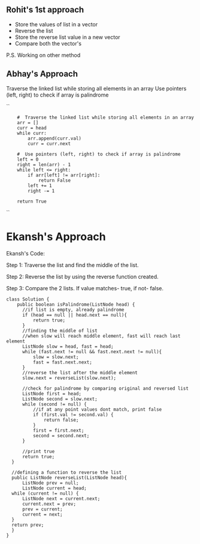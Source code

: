 ## Rohit's 1st approach
- Store the values of list in a vector
- Reverse the list
- Store the reverse list value in a new vector
- Compare both the vector's

P.S. Working on other method


## Abhay's Approach
  Traverse the linked list while storing all elements in an array
  Use pointers (left, right) to check if array is palindrome

  ``

        #  Traverse the linked list while storing all elements in an array
        arr = []
        curr = head
        while curr:
            arr.append(curr.val)
            curr = curr.next

        #  Use pointers (left, right) to check if array is palindrome
        left = 0
        right = len(arr) - 1
        while left <= right:
            if arr[left] != arr[right]:
                return False
            left += 1
            right -= 1

        return True
  ``
# Ekansh's Approach

Ekansh's Code:

Step 1: Traverse the list and find the middle of the list.

Step 2: Reverse the list by using the reverse function created. 

Step 3: Compare the 2 lists. If value matches- true, if not- false.

    class Solution {
        public boolean isPalindrome(ListNode head) {
          //if list is empty, already palindrome
          if (head == null || head.next == null){
              return true;
          }
          //finding the middle of list
          //when slow will reach middle element, fast will reach last element
          ListNode slow = head, fast = head;
          while (fast.next != null && fast.next.next != null){
              slow = slow.next;
              fast = fast.next.next;
          }
          //reverse the list after the middle element
          slow.next = reverseList(slow.next);

          //check for palindrome by comparing original and reversed list
          ListNode first = head;
          ListNode second = slow.next;
          while (second != null) {
              //if at any point values dont match, print false
              if (first.val != second.val) {
                  return false;
              }
              first = first.next;
              second = second.next;
          }
  
          //print true
          return true;
      }

      //defining a function to reverse the list
      public ListNode reverseList(ListNode head){
          ListNode prev = null;
          ListNode current = head;
      while (current != null) {
          ListNode next = current.next;
          current.next = prev;
          prev = current;
          current = next;
      }
      return prev;
      }
    }
  
